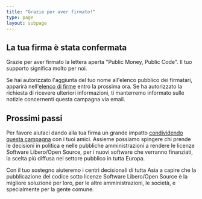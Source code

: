 ```yaml
---
title: "Grazie per aver firmato!"
type: page
layout: subpage
---
```


## La tua firma è stata confermata

Grazie per aver firmato la lettera aperta "Public Money, Public Code". Il tuo supporto significa molto per noi. 

Se hai autorizzato l'aggiunta del tuo nome all'elenco pubblico dei firmatari, apparirà nell'[elenco di firme](../all-signatures) entro la prossima ora. Se ha autorizzato la richiesta di ricevere ulteriori informazioni, ti manterremo informato sulle notizie concernenti questa campagna via email.

## Prossimi passi

Per favore aiutaci dando alla tua firma un grande impatto [condividendo questa campagna](../../#spread) con i tuoi amici. Assieme possiamo spingere chi prende le decisioni in politica e nelle pubbliche amministrazioni a rendere le licenze Software Libero/Open Source, per i nuovi software che verranno finanziati, la scelta più diffusa nel settore pubblico in tutta Europa.

Con il tuo sostegno aiuteremo i centri decisionali di tutta Asia a capire che la pubblicazione del codice sotto licenze Software Libero/Open Source è la migliore soluzione per loro, per le altre amministrazioni, le società, e specialmente per la gente comune. 
